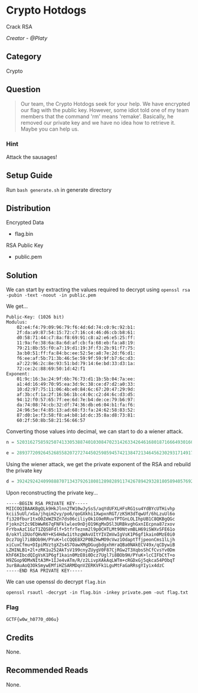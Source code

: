 # Crypto Hotdogs
Crack RSA

<i>Creator - @Platy</i>

## Category
Crypto

## Question
>Our team, the Crypto Hotdogs seek for your help. We have encrypted our flag with the public key. However, some idiot told one of my team members that the command 'rm' means 'remake'. Basically, he removed our private key and we have no idea how to retrieve it. Maybe you can help us.

### Hint
Attack the sausages!

## Setup Guide
Run `bash generate.sh` in generate directory

## Distribution
Encrypted Data
- flag.bin

RSA Public Key
- public.pem

## Solution
We can start by extracting the values required to decrypt using `openssl rsa -pubin -text -noout -in public.pem`

We get...
```
Public-Key: (1026 bit)
Modulus:
    02:e4:f4:79:09:96:79:f6:4d:6d:74:c0:9c:92:b1:
    2f:da:a9:87:54:15:72:c7:16:c4:46:d6:cb:b8:61:
    d0:58:71:44:c7:8a:f8:69:91:c8:a2:e6:e5:25:ff:
    11:9a:fe:38:6a:8a:6d:af:cb:fa:68:eb:fa:a8:19:
    79:21:8b:55:f0:a7:19:d1:19:3f:f3:2b:91:f7:75:
    3a:b0:51:ff:fa:84:bc:ee:52:5e:a8:7e:2d:f6:d1:
    f6:ee:af:5b:71:3b:46:5e:59:9f:59:9f:b7:6c:d3:
    a7:22:96:2c:8e:93:51:bd:79:14:6e:bd:33:d3:1a:
    72:ce:2c:88:69:50:1d:42:f1
Exponent:
    01:9c:16:3a:24:9f:6b:76:73:d1:1b:5b:04:7a:ee:
    a1:4d:16:49:70:95:ea:3d:9c:38:ce:d7:d2:a0:33:
    10:d2:97:75:11:06:4b:e0:84:6c:67:20:47:29:9d:
    af:3b:cf:1a:2f:16:b6:1b:c4:0c:c2:d4:6c:d3:d5:
    94:12:f0:57:65:7f:ee:6d:7e:b4:de:ce:79:b6:97:
    da:74:08:74:cb:32:df:74:36:db:e6:04:b1:fa:f6:
    24:96:5e:f4:85:13:ad:68:f3:fa:24:62:58:83:52:
    87:d0:1e:f3:58:f8:a4:b8:1d:dc:35:8a:d8:73:81:
    60:2f:50:8b:58:21:56:66:57
```

Converting those values into decimal, we can start to do a wiener attack.

```python
n = 520316275859250741330538874010308470231426334264616801871666493016007086075445797890794759451875380530489987623268879730099107014063159621305525056827219606398364577634729652794493885213899754990788907349947025033432329837589065410107389462971392241914793652931421652693257772782810129645119919244088929239793

e = 289377209264526855820727274450259859457421384721346456230293171491753636443565433235762257810762808373926575624623601418638285551184729674121675920344102705343816437721078772699907379977775639117096341215590337547272320136741176642429957366626686159071767205913806341983621394108788689168359171722820606912087
```

Using the wiener attack, we get the private exponent of the RSA and rebuild the private key

```python
d = 39242924240998887071343792618081289828911742678942932818058940576925353704023
```

Upon reconstructing the private key...
```
-----BEGIN RSA PRIVATE KEY-----
MIICOQIBAAKBgQLk9HkJlnn2TW10wJySsS/aqYdUFXLHFsRG1su4YdBYcUTHivhp
kcii5uUl/xGa/jhqim2vy/po6/qoGXkhi1XwpxnRGT/zK5H3dTqwUf/6hLzuUl6o
fi320fbur1txO0ZeWZ9Zn7ds06ciliyOk1G9eRRuvTPTGnLOLIhpUB1C8QKBgQGc
Fjokn2t2c9EbWwR67qFNFklwleo9nDjO19KgMxDSl3URBkvghGxnIEcpna87zxov
FrYbxAzC1GzT1ZQS8Fdlf+5tfrTeznm2l9p0CHTLMt90NtvmBLH69iSWXvSFE61o
8/okYliDUofQHvNY+KS4Hdw1ithzgWAvUItYIVZmVwIgVsK1P6gf1kain0MzE0i0
Dcz7Ugl7i8BOb9H/PYuK+lcCQQE8X2P0BZHwMO9cVwz1OdaptTfjpeonCms1lLjh
xiCuxCfmu+DIpiMVztgXZs4S7OawXMgDGugbdgxhHraQBa0NAkECV49x/qCDywiB
LZHINLB1+2l+zRK1u252AkTsV199cnyZUygV0F87CjRGw2T3XqbsShCfCvsYv0Dm
KhF6KIbcdQIgVsK1P6gf1kain0MzE0i0Dcz7Ugl7i8BOb9H/PYuK+lcCIFbCtT+o
H9ZGop9DMxNItA3M+1IJe4vATm/R/z2LivpXAkAqLWTm+cRGDxGj5qkca54PObqT
3urBAuAoQ3OkSmywEMfiHZSARMDqnVZERKVFk1LguMtFaGaRRsgYIyix4dzC
-----END RSA PRIVATE KEY-----
```

We can use openssl do decrypt `flag.bin`

`openssl rsautl -decrypt -in flag.bin -inkey private.pem -out flag.txt`

### Flag
`GCTF{w0w_h0770_d06u}`

## Credits
None.

## Recommended Reads
None.
